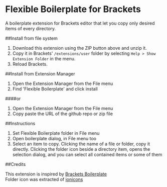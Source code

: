 # Flexible Boilerplate for Brackets
A boilerplate extension for Brackets editor that let you copy only desired items of every directory. 


##Install from file system

1. Download this extension using the ZIP button above and unzip it.
2. Copy it in Brackets' `/extensions/user` folder by selecting `Help > Show Extension Folder` in the menu. 
3. Reload Brackets.

##Install from Extension Manager

1. Open the Extension Manager from the File menu
2. Find 'Flexible Boilerplate' and click install

####or

1. Open the Extension Manager from the File menu
2. Copy paste the URL of the github repo or zip file

##Instructions

1. Set Flexible Boilerplate folder in File menu
2. Open boilerplate dialog, in File menu too
3. Select an item to copy. Clicking the name of a file or folder, copy it directly. Clicking the folder icon beside a directory item, opens the selection dialog, and you can select all contained items or some of them

##Credits

This extension is inspired by [Brackets Boilerplate](https://github.com/bodhiBit/brackets-boilerplate)   
Folder icon was extracted of [ionicons](http://ionicons.com/)
